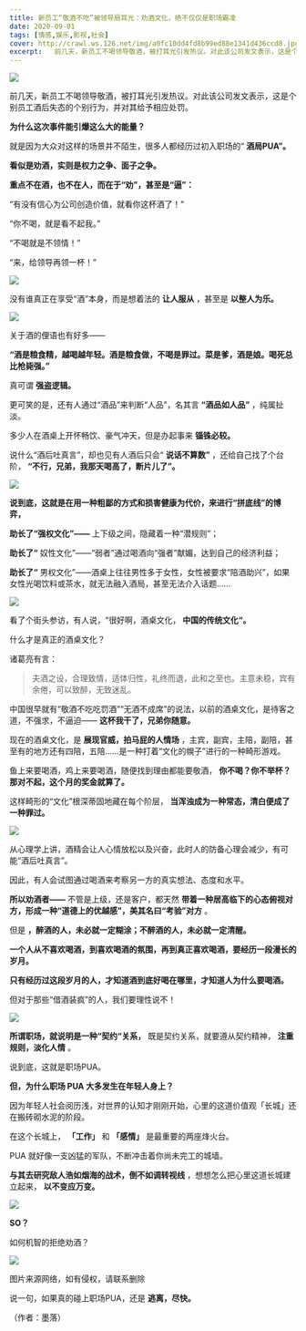 ```yaml
---
title: 新员工“敬酒不吃”被领导扇耳光：劝酒文化，绝不仅仅是职场霸凌
date: 2020-09-01
tags: [情感,娱乐,影视,社会]
cover: http://crawl.ws.126.net/img/a0fc10dd4fd8b99ed88e1341d436ccd8.jpg
excerpt:   前几天，新员工不喝领导敬酒，被打耳光引发热议。对此该公司发文表示，这是个别员工酒后失态的个别行
---
```

![](http://crawl.ws.126.net/img/a0fc10dd4fd8b99ed88e1341d436ccd8.jpg)  

前几天，新员工不喝领导敬酒，被打耳光引发热议。对此该公司发文表示，这是个别员工酒后失态的个别行为，并对其给予相应处罚。

**为什么这次事件能引爆这么大的能量？**

就是因为大众对这样的场景并不陌生，很多人都经历过初入职场的“ **酒局PUA”。**

**看似是劝酒，实则是权力之争、面子之争。**

**重点不在酒，也不在人，而在于“劝”，甚至是“逼”：**

“有没有信心为公司创造价值，就看你这杯酒了！”

“你不喝，就是看不起我。”

“不喝就是不领情！”

“来，给领导再领一杯！”

![](http://crawl.ws.126.net/img/f3da6e02f1bac6eb3277148d0ead3f26.jpg)  

没有谁真正在享受“酒”本身，而是想着法的 **让人服从** ，甚至是 **以整人为乐。**

![](http://crawl.ws.126.net/img/2e9204256deeba8ad4f45d73881de90f.jpg)  

关于酒的俚语也有好多——

**“酒是粮食精，越喝越年轻。酒是粮食做，不喝是罪过。菜是爹，酒是娘。喝死总比枪毙强。”**

真可谓 **强盗逻辑。**

更可笑的是，还有人通过“酒品”来判断“人品”，名其言 **“酒品如人品”** ，纯属扯淡。

多少人在酒桌上开怀畅饮、豪气冲天，但是办起事来 **锱铢必较。**

说什么“酒后吐真言”，却也见有人酒后只会“ **说话不算数”** ，还给自己找了个台阶， **“不行，兄弟，我那天喝高了，断片儿了”。**

![](http://crawl.ws.126.net/img/c3e5ab4309d78ac1563a2c28d740711e.jpg)  

**说到底，这就是在用一种粗鄙的方式和损害健康为代价，来进行“拼底线”的博弈，**

**助长了“强权文化”——** 上下级之间，隐藏着一种“潜规则”；

**助长了“** 奴性文化”——“弱者”通过喝酒向“强者”献媚，达到自己的经济利益；

**助长了“** 男权文化”——酒桌上往往男性多于女性，女性被要求“陪酒助兴”，如果女性光喝饮料或茶水，就无法融入酒局，甚至无法介入话题......

![](http://crawl.ws.126.net/img/c024386e91928a522a3253d8f9a0a31b.jpg)  

看了个街头参访，有人说，“很好啊，酒桌文化， **中国的传统文化“。**

什么才是真正的酒桌文化？

诸葛亮有言：

> 夫酒之设，合理致情，适体归性，礼终而退，此和之至也。主意未稳，宾有余倦，可以致醉，无致迷乱。

中国很早就有“敬酒不吃吃罚酒”“无酒不成席”的说法，以前的酒桌文化，是待客之道，不强求，不逼迫—— **这杯我干了，兄弟你随意。**

现在的酒桌文化，是 **展现官威，拍马屁的人情场** ，主宾，副宾，主陪，副陪，甚至有的地方还有四陪，五陪……是一种打着“文化的幌子”进行的一种畸形游戏。

鱼上来要喝酒，鸡上来要喝酒，随便找到理由都能要敬酒， **你不喝？你不举杯？那对不起，这个月的奖金就算了。**

这样畸形的“文化”根深蒂固地藏在每个阶层， **当浑浊成为一种常态，清白便成了一种罪过。**

![](http://crawl.ws.126.net/img/f30bbf43c39ff6f3f09a34bc88998604.gif)  

从心理学上讲，酒精会让人心情放松以及兴奋，此时人的防备心理会减少，有可能“酒后吐真言”。

因此，有人会试图通过喝酒来考察另一方的真实想法、态度和水平。

**所以劝酒者——** 不管是上级，还是客户，都天然 **带着一种居高临下的心态俯视对方，形成一种“道德上的优越感”，美其名曰“考验”对方** 。

但是 **，醉酒的人，未必就一定糊涂；不醉酒的人，未必就一定清醒。**

**一个人从不喜欢喝酒，到喜欢喝酒的氛围，再到真正喜欢喝酒，要经历一段漫长的岁月。**

**只有经历过这段岁月的人，才知道酒到底好喝在哪里，才知道人为什么要喝酒。**

但对于那些“借酒装疯”的人，我们要理性说不！

![](http://crawl.ws.126.net/img/4857547679ddd46307738d585aba578b.jpg)  

**所谓职场，就说明是一种“契约“关系，** 既是契约关系，就要遵从契约精神， **注重规则，淡化人情** 。

说到底，这就是职场PUA。

**但，为什么职场 PUA 大多发生在年轻人身上？**

因为年轻人社会阅历浅，对世界的认知才刚刚开始，心里的这道价值观「长城」还在搬砖砌水泥的阶段。

在这个长城上， **「工作」** 和 **「感情」** 是最重要的两座烽火台。

PUA 就好像一支凶猛的军队，不断冲击着你尚未完工的城墙。

**与其去研究敌人浩如烟海的战术，倒不如调转视线** ，想想怎么把心里这道长城建立起来， **以不变应万变。**

![](http://crawl.ws.126.net/img/edc927173dcc227783d00c60c019f0ac.jpg)  

**SO？**

如何机智的拒绝劝酒？

![](http://crawl.ws.126.net/img/d83c4c9bf35f04954a79758da497a175.jpg)  

图片来源网络，如有侵权，请联系删除

说一句，如果真的碰上职场PUA，还是 **逃离，尽快。**

（作者：墨落）

